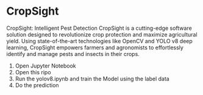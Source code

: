 # CropSight
CropSight: Intelligent Pest Detection  CropSight is a cutting-edge software solution designed to revolutionize crop protection and maximize agricultural yield. Using state-of-the-art technologies like OpenCV and YOLO v8 deep learning, CropSight empowers farmers and agronomists to effortlessly identify and manage pests and insects in their crops.



1) Open Jupyter Notebook
2) Open this ripo
3) Run the yolov8.ipynb and train the Model using the label data
4) Do the  prediction
